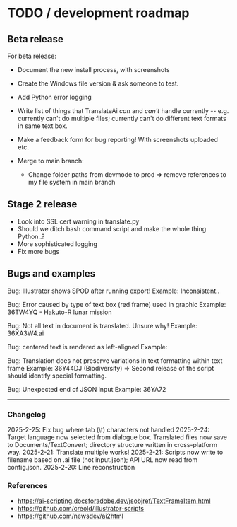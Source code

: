 # TODO / development roadmap

## Beta release 
For beta release:
* Document the new install process, with screenshots
* Create the Windows file version & ask someone to test.
* Add Python error logging

* Write list of things that TranslateAi *can* and *can't* handle currently -- e.g. currently can't do multiple files; currently can't do different text formats in same text box.
* Make a feedback form for bug reporting! With screenshots uploaded etc.
* Merge to main branch:
    * Change folder paths from devmode to prod => remove references to my file system in main branch
    

## Stage 2 release
* Look into SSL cert warning in translate.py
* Should we ditch bash command script and make the whole thing Python..?
* More sophisticated logging
* Fix more bugs

## Bugs and examples

Bug: Illustrator shows SPOD after running export!
Example: Inconsistent..

Bug: Error caused by type of text box (red frame) used in graphic
Example: 36TW4YQ - Hakuto-R lunar mission

Bug: Not all text in document is translated. Unsure why!
Example: 36XA3W4.ai

Bug: centered text is rendered as left-aligned
Example:

Bug: Translation does not preserve variations in text formatting within text frame
Example: 36Y44DJ (Biodiversity)
=> Second release of the script should identify special formatting.

Bug: Unexpected end of JSON input
Example: 36YA72

---
### Changelog
2025-2-25: Fix bug where tab (\t) characters not handled
2025-2-24: Target language now selected from dialogue box. Translated files now save to Documents/TextConvert; directory structure written in cross-platform way.
2025-2-21: Translate multiple works!
2025-2-21: Scripts now write to filename based on .ai file (not input.json); API URL now read from config.json.
2025-2-20: Line reconstruction

### References
* https://ai-scripting.docsforadobe.dev/jsobjref/TextFrameItem.html
* https://github.com/creold/illustrator-scripts
* https://github.com/newsdev/ai2html